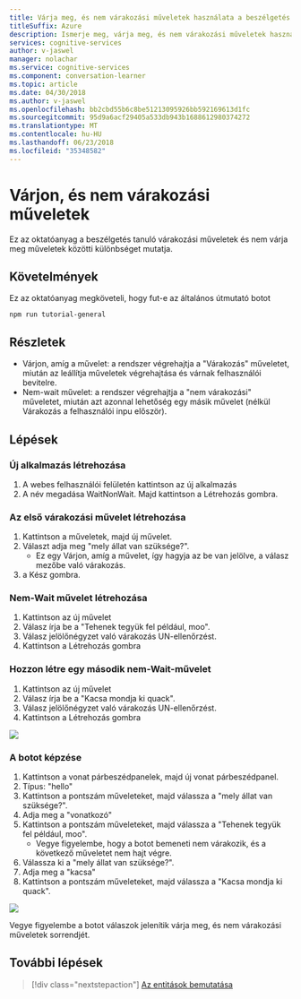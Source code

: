```yaml
---
title: Várja meg, és nem várakozási műveletek használata a beszélgetés tanuló alkalmazás – Microsoft kognitív szolgáltatások |} Microsoft Docs
titleSuffix: Azure
description: Ismerje meg, várja meg, és nem várakozási műveletek használata a beszélgetés tanuló alkalmazás.
services: cognitive-services
author: v-jaswel
manager: nolachar
ms.service: cognitive-services
ms.component: conversation-learner
ms.topic: article
ms.date: 04/30/2018
ms.author: v-jaswel
ms.openlocfilehash: bb2cbd55b6c8be51213095926bb592169613d1fc
ms.sourcegitcommit: 95d9a6acf29405a533db943b1688612980374272
ms.translationtype: MT
ms.contentlocale: hu-HU
ms.lasthandoff: 06/23/2018
ms.locfileid: "35348582"
---
```

# <a name="wait-and-non-wait-actions"></a>Várjon, és nem várakozási műveletek

Ez az oktatóanyag a beszélgetés tanuló várakozási műveletek és nem várja meg műveletek közötti különbséget mutatja.

## <a name="requirements"></a>Követelmények
Ez az oktatóanyag megköveteli, hogy fut-e az általános útmutató botot

    npm run tutorial-general

## <a name="details"></a>Részletek

- Várjon, amíg a művelet: a rendszer végrehajtja a "Várakozás" műveletet, miután az leállítja műveletek végrehajtása és várnak felhasználói bevitelre.
- Nem-wait művelet: a rendszer végrehajtja a "nem várakozási" műveletet, miután azt azonnal lehetőség egy másik művelet (nélkül Várakozás a felhasználói inpu először).

## <a name="steps"></a>Lépések

### <a name="create-a-new-app"></a>Új alkalmazás létrehozása

1. A webes felhasználói felületén kattintson az új alkalmazás
2. A név megadása WaitNonWait. Majd kattintson a Létrehozás gombra.

### <a name="create-the-first-wait-action"></a>Az első várakozási művelet létrehozása

1. Kattintson a műveletek, majd új művelet.
2. Választ adja meg "mely állat van szüksége?".
    - Ez egy Várjon, amíg a művelet, így hagyja az be van jelölve, a válasz mezőbe való várakozás.
3. a Kész gombra.

### <a name="create-a-non-wait-action"></a>Nem-Wait művelet létrehozása

1. Kattintson az új művelet
2. Válasz írja be a "Tehenek tegyük fel például, moo".
3. Válasz jelölőnégyzet való várakozás UN-ellenőrzést.
4. Kattintson a Létrehozás gombra

### <a name="create-a-second-non-wait-action"></a>Hozzon létre egy második nem-Wait-művelet

1. Kattintson az új művelet
2. Válasz írja be a "Kacsa mondja ki quack".
3. Válasz jelölőnégyzet való várakozás UN-ellenőrzést.
4. Kattintson a Létrehozás gombra

![](../media/tutorial2_actions.PNG)

### <a name="train-the-bot"></a>A botot képzése

1. Kattintson a vonat párbeszédpanelek, majd új vonat párbeszédpanel.
2. Típus: "hello"
3. Kattintson a pontszám műveleteket, majd válassza a "mely állat van szüksége?".
4. Adja meg a "vonatkozó"
5. Kattintson a pontszám műveleteket, majd válassza a "Tehenek tegyük fel például, moo".
    - Vegye figyelembe, hogy a botot bemeneti nem várakozik, és a következő műveletet nem hajt végre.
2. Válassza ki a "mely állat van szüksége?".
3. Adja meg a "kacsa"
5. Kattintson a pontszám műveleteket, majd válassza a "Kacsa mondja ki quack".

![](../media/tutorial2_dialogs.PNG)

Vegye figyelembe a botot válaszok jelenítik várja meg, és nem várakozási műveletek sorrendjét.

## <a name="next-steps"></a>További lépések

> [!div class="nextstepaction"]
> [Az entitások bemutatása](./3-introduction-to-entities.md)

